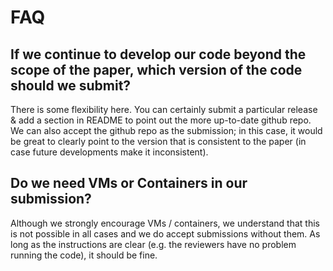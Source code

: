 # FAQ

## If we continue to develop our code beyond the scope of the paper, which version of the code should we submit? 

There is some flexibility here. You can certainly submit a particular release & add a section in README to point out the more up-to-date github repo. We can also accept the github repo as the submission; in this case, it would be great to clearly point to the version that is consistent to the paper (in case future developments make it inconsistent).

## Do we need VMs or Containers in our submission?

Although we strongly encourage VMs / containers, we understand that this is not possible in all cases and we do accept submissions without them. As long as the instructions are clear (e.g. the reviewers have no problem running the code), it should be fine.
